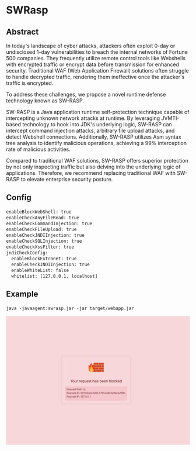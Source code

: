 # SWRasp


## Abstract
In today's landscape of cyber attacks, attackers often exploit 0-day or undisclosed 1-day vulnerabilities to breach the internal networks of Fortune 500 companies. They frequently utilize remote control tools like Webshells with encrypted traffic or encrypt data before transmission for enhanced security. Traditional WAF (Web Application Firewall) solutions often struggle to handle decrypted traffic, rendering them ineffective once the attacker's traffic is encrypted.

To address these challenges, we propose a novel runtime defense technology known as SW-RASP.

SW-RASP is a Java application runtime self-protection technique capable of intercepting unknown network attacks at runtime. By leveraging JVMTI-based technology to hook into JDK's underlying logic, SW-RASP can intercept command injection attacks, arbitrary file upload attacks, and detect Webshell connections. Additionally, SW-RASP utilizes Asm syntax tree analysis to identify malicious operations, achieving a 99% interception rate of malicious activities.

Compared to traditional WAF solutions, SW-RASP offers superior protection by not only inspecting traffic but also delving into the underlying logic of applications. Therefore, we recommend replacing traditional WAF with SW-RASP to elevate enterprise security posture.



## Config

```
enableBlockWebShell: true
enableCheckAnyFileRead: true
enableCheckCommandInjection: true
enableCheckFileUpload: true
enableCheckJNDIInjection: true
enableCheckSQLInjection: true
enableCheckXssFilter: true
jndiCheckConfig:
  enableBlockExtranet: true
  enableCheckJNDIInjection: true
  enableWhiteList: false
  whitelist: [127.0.0.1, localhost]
```


## Example

```
java -javaagent:swrasp.jar -jar target/webapp.jar
```

![block](block.png)